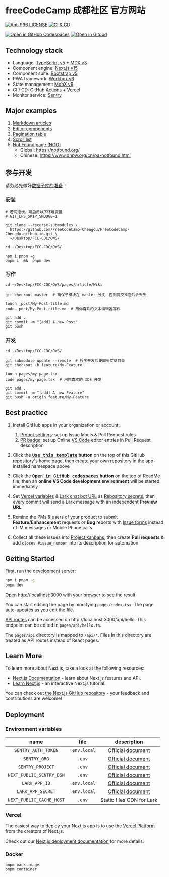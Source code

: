 # freeCodeCamp 成都社区 官方网站

[![Anti 996 LICENSE](https://img.shields.io/badge/license-Anti%20996-blue.svg)][1]
[![CI & CD](https://github.com/freecodecamp-chengdu/freecodecamp-chengdu.github.io/actions/workflows/main.yml/badge.svg)][7]

[![Open in GitHub Codespaces](https://github.com/codespaces/badge.svg)][8]
[![Open in Gitpod](https://gitpod.io/button/open-in-gitpod.svg)][9]

## Technology stack

- Language: [TypeScript v5][2] + [MDX v3][10]
- Component engine: [Next.js v15][3]
- Component suite: [Bootstrap v5][4]
- PWA framework: [Workbox v6][5]
- State management: [MobX v6][11]
- CI / CD: GitHub [Actions][12] + [Vercel][13]
- Monitor service: [Sentry][14]

## Major examples

1. [Markdown articles](pages/article/)
2. [Editor components](pages/component.tsx)
3. [Pagination table](pages/pagination.tsx)
4. [Scroll list](pages/scroll-list.tsx)
5. [Not Found page (NGO)](pages/_error.tsx)
   - Global: https://notfound.org/
   - Chinese: https://www.dnpw.org/cn/pa-notfound.html

## 参与开发

请务必先做好[数据子库的准备][6]！

### 安装

```shell
# 若网速慢，可启用以下环境变量
# GIT_LFS_SKIP_SMUDGE=1

git clone --recurse-submodules \
  https://github.com/FreeCodeCamp-Chengdu/FreeCodeCamp-Chengdu.github.io.git \
  ~/Desktop/FCC-CDC/OWS/

cd ~/Desktop/FCC-CDC/OWS/

npm i pnpm -g
pnpm i  &&  pnpm dev
```

### 写作

```shell
cd ~/Desktop/FCC-CDC/OWS/pages/article/Wiki

git checkout master  # 确保子模块在 master 分支，否则提交推送后会丢失

touch _post/My-Post-title.md
code _post/My-Post-title.md  # 用你喜欢的文本编辑器写作

git add .
git commit -m "[add] A new Post"
git push
```

### 开发

```shell
cd ~/Desktop/FCC-CDC/OWS/

git submodule update --remote  # 程序开发后要同步文章目录
git checkout -b feature/My-Feature

touch pages/my-page.tsx
code pages/my-page.tsx  # 用你喜欢的 IDE 开发

git add .
git commit -m "[add] A new Feature"
git push -u origin feature/My-Feature
```

## Best practice

1.  Install GitHub apps in your organization or account:

    1.  [Probot settings][15]: set up Issue labels & Pull Request rules
    2.  [PR badge][16]: set up Online [VS Code][17] editor entries in Pull Request description

2.  Click the **[<kbd>Use this template</kbd>][18] button** on the top of this GitHub repository's home page, then create your own repository in the app-installed namespace above

3.  Click the **[<kbd>Open in GitHub codespaces</kbd>][8] button** on the top of ReadMe file, then an **online VS Code development environment** will be started immediately

4.  Set [Vercel variables][19] & [Lark chat bot URL][20] as [Repository secrets][21], then every commit will send a Lark message with an independent **Preview URL**

5.  Remind the PMs & users of your product to submit **Feature/Enhancement** requests or **Bug** reports with [Issue forms][22] instead of IM messages or Mobile Phone calls

6.  Collect all these issues into [Project kanbans][23], then create **Pull requests** & add `closes #issue_number` into its description for automation

## Getting Started

First, run the development server:

```bash
npm i pnpm -g
pnpm dev
```

Open http://localhost:3000 with your browser to see the result.

You can start editing the page by modifying `pages/index.tsx`. The page auto-updates as you edit the file.

[API routes][24] can be accessed on http://localhost:3000/api/hello. This endpoint can be edited in `pages/api/hello.ts`.

The `pages/api` directory is mapped to `/api/*`. Files in this directory are treated as API routes instead of React pages.

## Learn More

To learn more about Next.js, take a look at the following resources:

- [Next.js Documentation][25] - learn about Next.js features and API.
- [Learn Next.js][26] - an interactive Next.js tutorial.

You can check out [the Next.js GitHub repository][27] - your feedback and contributions are welcome!

## Deployment

### Environment variables

|           name           |     file     |        description        |
| :----------------------: | :----------: | :-----------------------: |
|   `SENTRY_AUTH_TOKEN`    | `.env.local` |  [Official document][28]  |
|       `SENTRY_ORG`       |    `.env`    |  [Official document][29]  |
|     `SENTRY_PROJECT`     |    `.env`    |  [Official document][29]  |
| `NEXT_PUBLIC_SENTRY_DSN` |    `.env`    |  [Official document][30]  |
|      `LARK_APP_ID`       | `.env.local` |  [Official document][31]  |
|    `LARK_APP_SECRET`     | `.env.local` |  [Official document][31]  |
| `NEXT_PUBLIC_CACHE_HOST` |    `.env`    | Static files CDN for Lark |

### Vercel

The easiest way to deploy your Next.js app is to use the [Vercel Platform][13] from the creators of Next.js.

Check out our [Next.js deployment documentation][32] for more details.

### Docker

```shell
pnpm pack-image
pnpm container
```

[1]: https://github.com/996icu/996.ICU/blob/master/LICENSE
[2]: https://www.typescriptlang.org/
[3]: https://nextjs.org/
[4]: https://getbootstrap.com/
[5]: https://developers.google.com/web/tools/workbox
[6]: https://github.com/FreeCodeCamp-Chengdu/Wiki/#%E6%9C%AC%E6%9C%BA%E7%BC%96%E8%BE%91
[7]: https://github.com/freecodecamp-chengdu/freecodecamp-chengdu.github.io/actions/workflows/main.yml
[8]: https://codespaces.new/freecodecamp-chengdu/freecodecamp-chengdu.github.io
[9]: https://gitpod.io/?autostart=true#https://github.com/freecodecamp-chengdu/freecodecamp-chengdu.github.io
[10]: https://mdxjs.com/
[11]: https://mobx.js.org/
[12]: https://github.com/features/actions
[13]: https://vercel.com/new?utm_medium=default-template&filter=next.js&utm_source=create-next-app&utm_campaign=create-next-app-readme
[14]: https://sentry.io/
[15]: https://github.com/apps/settings
[16]: https://pullrequestbadge.com/
[17]: https://code.visualstudio.com/
[18]: https://github.com/new?template_name=freecodecamp-chengdu.github.io&template_owner=freecodecamp-chengdu
[19]: https://github.com/freecodecamp-chengdu/freecodecamp-chengdu.github.io/blob/80967ed49045af9dbcf4d3695a2c39d53a6f71f1/.github/workflows/pull-request.yml#L9-L11
[20]: https://github.com/kaiyuanshe/kaiyuanshe.github.io/blob/bb4675a56bf1d6b207231313da5ed0af7cf0ebd6/.github/workflows/pull-request.yml#L32-L56
[21]: https://github.com/freecodecamp-chengdu/freecodecamp-chengdu.github.io/settings/secrets/actions
[22]: https://github.com/freecodecamp-chengdu/freecodecamp-chengdu.github.io/issues/new/choose
[23]: https://github.com/freecodecamp-chengdu/freecodecamp-chengdu.github.io/projects
[24]: https://nextjs.org/docs/api-routes/introduction
[25]: https://nextjs.org/docs
[26]: https://nextjs.org/learn
[27]: https://github.com/vercel/next.js/
[28]: https://docs.sentry.io/platforms/javascript/guides/nextjs/manual-setup/#use-configuration-files-for-source-map-upload
[29]: https://docs.sentry.io/platforms/javascript/guides/nextjs/manual-setup/#use-environment-variables
[30]: https://docs.sentry.io/platforms/javascript/guides/nextjs/manual-setup/#create-initialization-config-files
[31]: https://open.larksuite.com/document/server-docs/getting-started/api-access-token/app-access-token-development-guide#1f8b587c
[32]: https://nextjs.org/docs/deployment
